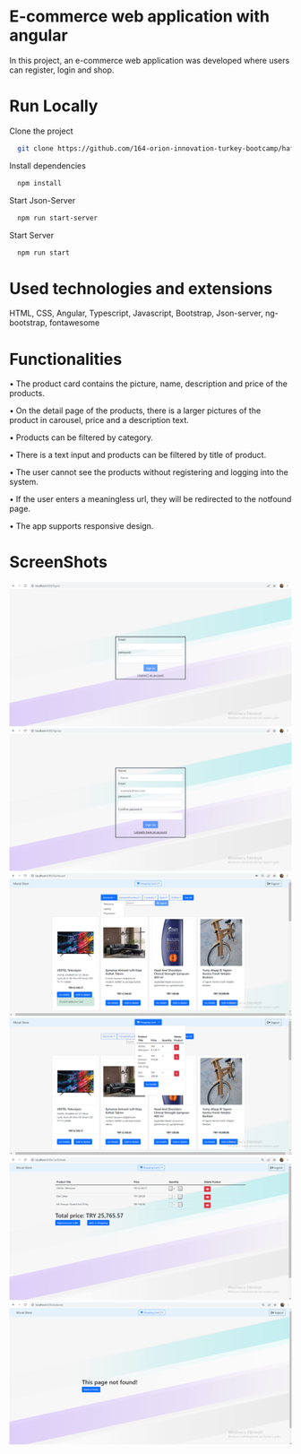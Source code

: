 # E-commerce web application with angular

In this project, an e-commerce web application was developed where users can register, login and shop.

# Run Locally

Clone the project

```bash
  git clone https://github.com/164-orion-innovation-turkey-bootcamp/hafta4-odev-assignment-muratceng
```
Install dependencies

```bash
  npm install
```

Start Json-Server

```bash
  npm run start-server
```

Start Server

```bash
  npm run start
```

# Used technologies and extensions

HTML, CSS, Angular, Typescript, Javascript, Bootstrap, Json-server, ng-bootstrap, fontawesome

# Functionalities

• The product card contains the picture, name, description and price of the products.

• On the detail page of the products, there is a larger pictures of the product in carousel, price and a description text.

• Products can be filtered by category.

• There is a text input and products can be filtered by title of product.

• The user cannot see the products without registering and logging into the system.

• If the user enters a meaningless url, they will be redirected to the notfound page.

• The app supports responsive design.


# ScreenShots

![signIn](./src/assets/signin.png)
![signUp](./src/assets/signup.png)
![products](./src/assets/Products.png)
![products2](./src/assets/Products2.png)
![shoppingCard](./src/assets/ShoppingCard.png)
![notFound](./src/assets/NotFound.png)
